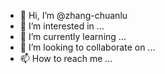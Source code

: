- 👋 Hi, I’m @zhang-chuanlu
- 👀 I’m interested in ...
- 🌱 I’m currently learning ...
- 💞️ I’m looking to collaborate on ...
- 📫 How to reach me ...

<!---
zhang-chuanlu/zhang-chuanlu is a ✨ special ✨ repository because its `README.md` (this file) appears on your GitHub profile.
You can click the Preview link to take a look at your changes.
--->
